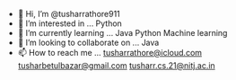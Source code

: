 - 👋 Hi, I’m @tusharrathore911
- 👀 I’m interested in ... Python
- 🌱 I’m currently learning ...  Java Python Machine learning 
- 💞️ I’m looking to collaborate on ... Java
- 📫 How to reach me ... tusharrathore@icloud.com   tusharbetulbazar@gmail.com tusharr.cs.21@nitj.ac.in

<!---
tusharrathore911/tusharrathore911 is a ✨ special ✨ repository because its `README.md` (this file) appears on your GitHub profile.
You can click the Preview link to take a look at your changes.
--->
